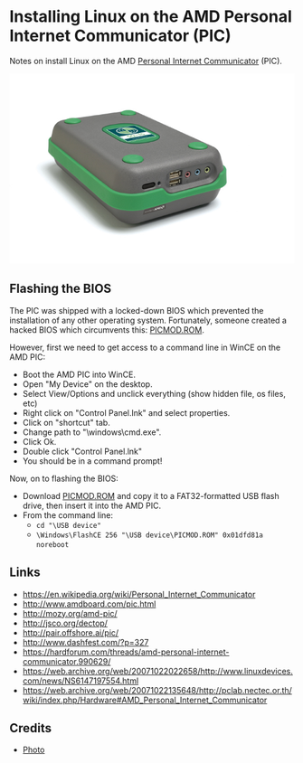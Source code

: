 # Installing Linux on the AMD Personal Internet Communicator (PIC)

Notes on install Linux on the AMD [Personal Internet Communicator](https://en.wikipedia.org/wiki/Personal_Internet_Communicator) (PIC).

![AMD Personal Internet Communicator](media/amd-pic.jpg)

## Flashing the BIOS

The PIC was shipped with a locked-down BIOS which prevented the installation of any other operating system.  Fortunately, someone created a hacked BIOS which circumvents this: [PICMOD.ROM](https://github.com/pepaslabs/amd-pic-linux/raw/master/PICMOD.ROM).

However, first we need to get access to a command line in WinCE on the AMD PIC:
- Boot the AMD PIC into WinCE.
- Open "My Device" on the desktop.
- Select View/Options and unclick everything (show hidden file, os files, etc)
- Right click on "Control Panel.lnk" and select properties.
- Click on "shortcut" tab.
- Change path to "\windows\cmd.exe".
- Click Ok.
- Double click "Control Panel.lnk"
- You should be in a command prompt!

Now, on to flashing the BIOS:
- Download [PICMOD.ROM](https://github.com/pepaslabs/amd-pic-linux/raw/master/PICMOD.ROM) and copy it to a FAT32-formatted USB flash drive, then insert it into the AMD PIC.
- From the command line:
  - `cd "\USB device"`
  - `\Windows\FlashCE 256 "\USB device\PICMOD.ROM" 0x01dfd81a noreboot`

## Links

- https://en.wikipedia.org/wiki/Personal_Internet_Communicator
- http://www.amdboard.com/pic.html
- http://mozy.org/amd-pic/
- http://jsco.org/dectop/
- http://pair.offshore.ai/pic/
- http://www.dashfest.com/?p=327
- https://hardforum.com/threads/amd-personal-internet-communicator.990629/
- https://web.archive.org/web/20071022022658/http://www.linuxdevices.com/news/NS6147197554.html
- https://web.archive.org/web/20071022135648/http://pclab.nectec.or.th/wiki/index.php/Hardware#AMD_Personal_Internet_Communicator

## Credits

- [Photo](https://commons.wikimedia.org/wiki/File:50x15_Personal_Internet_Communicator_(PIC).jpg)
